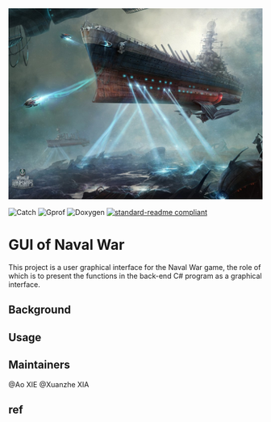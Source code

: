 <div align="center">
    <img src = "./naval_war_gui/pages/img/frontimage.jpg">
</div>

![Catch](https://img.shields.io/badge/NEXT-%20JS-red)
![Gprof](https://img.shields.io/badge/GNU-gprof-brightgreen)
![Doxygen](https://img.shields.io/badge/Doxygen-Comments-brightgreen)
[![standard-readme compliant](https://img.shields.io/badge/readme%20style-standard-brightgreen.svg?style=flat-square)](https://github.com/RichardLitt/standard-readme)

# GUI of Naval War

This project is a user graphical interface for the Naval War game, the role of which is to present the functions in the back-end C# program as a graphical interface.

## Background
## Usage
## Maintainers
@Ao XIE @Xuanzhe XIA

## ref

